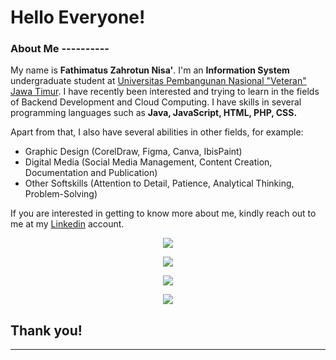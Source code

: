 # Hello Everyone! 

### About Me ----------
My name is **Fathimatus Zahrotun Nisa'**. I'm an **Information System** undergraduate student at [Universitas Pembangunan Nasional "Veteran" Jawa Timur](https://www.upnjatim.ac.id/). I have recently been interested and trying to learn in the fields of Backend Development and Cloud Computing. I have skills in several programming languages ​​such as **Java, JavaScript, HTML, PHP, CSS.**

Apart from that, I also have several abilities in other fields, for example: 
* Graphic Design (CorelDraw, Figma, Canva, IbisPaint)
* Digital Media (Social Media Management, Content Creation, Documentation and Publication)
* Other Softskills (Attention to Detail, Patience, Analytical Thinking, Problem-Solving)

If you are interested in getting to know more about me, kindly reach out to me at my [Linkedin](https://www.linkedin.com/in/fathimatus-zahrotun-nisa/) account. <br>

<p align="center"><a href="https://github.com/FathimatusZN"><img src="https://github-readme-stats.vercel.app/api?username=FathimatusZN&show_icons=true"></a></p>
<p align="center"><a href="https://github.com/FathimatusZN"><img src="https://github-readme-stats.vercel.app/api/top-langs/?username=FathimatusZN"></a></p> 
<p align="center"><a href="https://github.com/FathimatusZN"><img src="https://github-readme-streak-stats.herokuapp.com/?user=FathimatusZN"></a></p>

<p align="center">
  <img src="https://github-profile-summary-cards.vercel.app/api/cards/profile-details?username=FathimatusZN" />
</p>

## Thank you!

------
